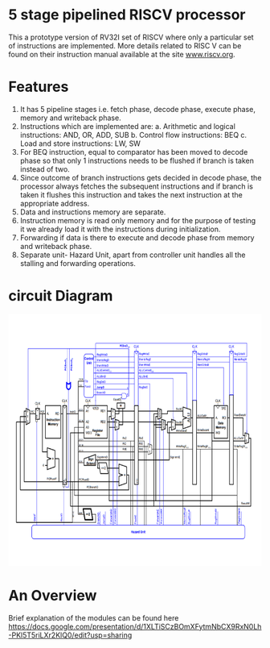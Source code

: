 # 5 stage pipelined RISCV processor
This a prototype version of RV32I set of RISCV where only a particular set of instructions are implemented. More details related to RISC V can be found on their instruction manual available at the site www.riscv.org.
 
# Features
1. It has 5 pipeline stages i.e. fetch phase, decode phase, execute phase, memory and writeback phase.
2. Instructions which are implemented are:
               a. Arithmetic and logical instructions: AND, OR, ADD, SUB
               b. Control flow instructions: BEQ
               c. Load and store instructions: LW, SW
3. For BEQ instruction, equal to comparator has been moved to decode phase so that only 1 instructions needs to be flushed if branch is taken instead of two.
4. Since outcome of branch instructions gets decided in decode phase, the processor always fetches the subsequent instructions and if branch is taken it flushes this instruction and takes the next instruction at the appropriate address.
5. Data and instructions memory are separate.
6. Instruction memory is read only memory and for the purpose of testing it we already load it with the instructions during initialization.
7. Forwarding if data is there to execute and decode phase from memory and writeback phase.
8. Separate unit- Hazard Unit, apart from controller unit handles all the stalling and forwarding operations.

# circuit Diagram

<img src="https://github.com/garvitgupta08/5-stage-pipelined-RISCV-processor/blob/master/circuit.PNG" width="700" height="500" />

# An Overview
Brief explanation of the modules can be found here https://docs.google.com/presentation/d/1XLTiSCzBOmXFytmNbCX9RxN0Lh-PKl5T5riLXr2KlQ0/edit?usp=sharing
